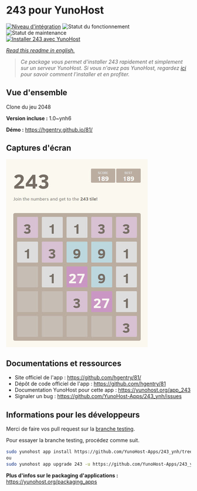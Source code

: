 <!--
N.B.: This README was automatically generated by https://github.com/YunoHost/apps/tree/master/tools/README-generator
It shall NOT be edited by hand.
-->

# 243 pour YunoHost

[![Niveau d'intégration](https://dash.yunohost.org/integration/243.svg)](https://dash.yunohost.org/appci/app/243) ![Statut du fonctionnement](https://ci-apps.yunohost.org/ci/badges/243.status.svg) ![Statut de maintenance](https://ci-apps.yunohost.org/ci/badges/243.maintain.svg)  
[![Installer 243 avec YunoHost](https://install-app.yunohost.org/install-with-yunohost.svg)](https://install-app.yunohost.org/?app=243)

*[Read this readme in english.](./README.md)*

> *Ce package vous permet d'installer 243 rapidement et simplement sur un serveur YunoHost.
Si vous n'avez pas YunoHost, regardez [ici](https://yunohost.org/#/install) pour savoir comment l'installer et en profiter.*

## Vue d'ensemble

Clone du jeu 2048


**Version incluse :** 1.0~ynh6

**Démo :** https://hgentry.github.io/81/

## Captures d'écran

![Capture d'écran de 243](./doc/screenshots/Screenshot-243.jpg)

## Documentations et ressources

* Site officiel de l'app : <https://github.com/hgentry/81/>
* Dépôt de code officiel de l'app : <https://github.com/hgentry/81>
* Documentation YunoHost pour cette app : <https://yunohost.org/app_243>
* Signaler un bug : <https://github.com/YunoHost-Apps/243_ynh/issues>

## Informations pour les développeurs

Merci de faire vos pull request sur la [branche testing](https://github.com/YunoHost-Apps/243_ynh/tree/testing).

Pour essayer la branche testing, procédez comme suit.

``` bash
sudo yunohost app install https://github.com/YunoHost-Apps/243_ynh/tree/testing --debug
ou
sudo yunohost app upgrade 243 -u https://github.com/YunoHost-Apps/243_ynh/tree/testing --debug
```

**Plus d'infos sur le packaging d'applications :** <https://yunohost.org/packaging_apps>
